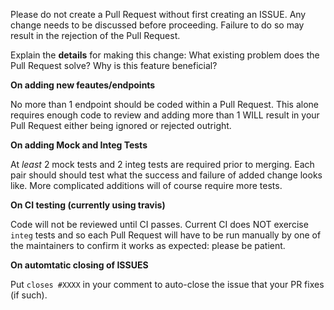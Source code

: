 Please do not create a Pull Request without first creating an ISSUE.
Any change needs to be discussed before proceeding.
Failure to do so may result in the rejection of the Pull Request.

Explain the **details** for making this change: What existing problem does the Pull Request solve? Why is this feature beneficial?

**On adding new feautes/endpoints**

No more than 1 endpoint should be coded within a Pull Request. 
This alone requires enough code to review and adding more than 1 WILL result in your Pull Request either being ignored or rejected outright.

**On adding Mock and Integ Tests**

At _least_ 2 mock tests and 2 integ tests are required prior to merging. 
Each pair should should test what the success and failure of added change looks like.
More complicated additions will of course require more tests.

**On CI testing (currently using travis)**

Code will not be reviewed until CI passes.
Current CI does NOT exercise `integ` tests and so each Pull Request will have to be run manually by one of the maintainers to confirm it works as expected: please be patient.

**On automtatic closing of ISSUES**

Put `closes #XXXX` in your comment to auto-close the issue that your PR fixes (if such).

